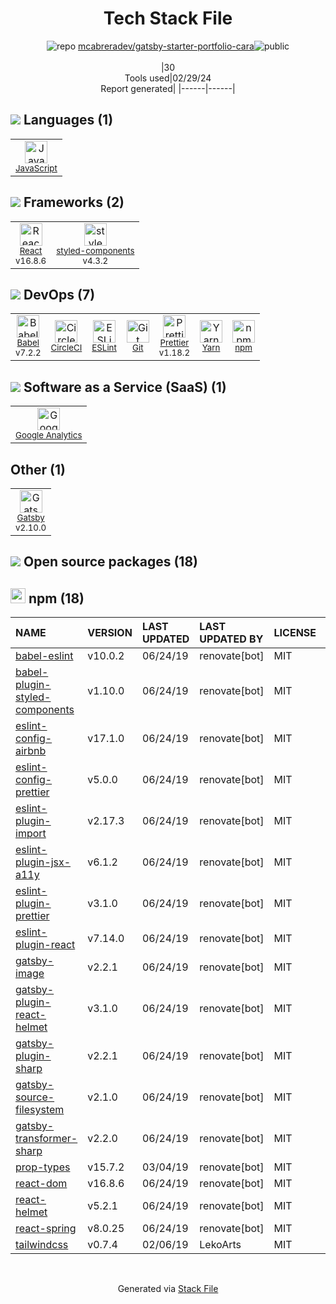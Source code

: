 <!--
&lt;--- Readme.md Snippet without images Start ---&gt;
## Tech Stack
mcabreradev/gatsby-starter-portfolio-cara is built on the following main stack:

- [JavaScript](https://developer.mozilla.org/en-US/docs/Web/JavaScript) – Languages
- [React](https://reactjs.org/) – Javascript UI Libraries
- [styled-components](https://styled-components.com) – JavaScript Framework Components
- [Babel](http://babeljs.io/) – JavaScript Compilers
- [CircleCI](https://circleci.com/) – Continuous Integration
- [ESLint](http://eslint.org/) – Code Review
- [Prettier](https://prettier.io/) – Code Review
- [Yarn](https://yarnpkg.com/) – Front End Package Manager
- [Google Analytics](http://www.google.com/analytics) – General Analytics
- [Gatsby](https://www.gatsbyjs.org) – Static Site Generators

Full tech stack [here](/techstack.md)

&lt;--- Readme.md Snippet without images End ---&gt;

&lt;--- Readme.md Snippet with images Start ---&gt;
## Tech Stack
mcabreradev/gatsby-starter-portfolio-cara is built on the following main stack:

- <img width='25' height='25' src='https://img.stackshare.io/service/1209/javascript.jpeg' alt='JavaScript'/> [JavaScript](https://developer.mozilla.org/en-US/docs/Web/JavaScript) – Languages
- <img width='25' height='25' src='https://img.stackshare.io/service/1020/OYIaJ1KK.png' alt='React'/> [React](https://reactjs.org/) – Javascript UI Libraries
- <img width='25' height='25' src='https://img.stackshare.io/service/6749/styled-components.png' alt='styled-components'/> [styled-components](https://styled-components.com) – JavaScript Framework Components
- <img width='25' height='25' src='https://img.stackshare.io/service/2739/-1wfGjNw.png' alt='Babel'/> [Babel](http://babeljs.io/) – JavaScript Compilers
- <img width='25' height='25' src='https://img.stackshare.io/service/190/CvqrSSFs_400x400.jpg' alt='CircleCI'/> [CircleCI](https://circleci.com/) – Continuous Integration
- <img width='25' height='25' src='https://img.stackshare.io/service/3337/Q4L7Jncy.jpg' alt='ESLint'/> [ESLint](http://eslint.org/) – Code Review
- <img width='25' height='25' src='https://img.stackshare.io/service/7035/default_66f265943abed56bcdbfca1c866a4261b1fbb063.jpg' alt='Prettier'/> [Prettier](https://prettier.io/) – Code Review
- <img width='25' height='25' src='https://img.stackshare.io/service/5848/44mC-kJ3.jpg' alt='Yarn'/> [Yarn](https://yarnpkg.com/) – Front End Package Manager
- <img width='25' height='25' src='https://img.stackshare.io/service/64/cU74ahCn_400x400.jpg' alt='Google Analytics'/> [Google Analytics](http://www.google.com/analytics) – General Analytics
- <img width='25' height='25' src='https://img.stackshare.io/service/5472/default_189db484e0770a6101c6a70f0ef0172bc0f8de37.png' alt='Gatsby'/> [Gatsby](https://www.gatsbyjs.org) – Static Site Generators

Full tech stack [here](/techstack.md)

&lt;--- Readme.md Snippet with images End ---&gt;
-->
<div align="center">

# Tech Stack File
![](https://img.stackshare.io/repo.svg "repo") [mcabreradev/gatsby-starter-portfolio-cara](https://github.com/mcabreradev/gatsby-starter-portfolio-cara)![](https://img.stackshare.io/public_badge.svg "public")
<br/><br/>
|30<br/>Tools used|02/29/24 <br/>Report generated|
|------|------|
</div>

## <img src='https://img.stackshare.io/languages.svg'/> Languages (1)
<table><tr>
  <td align='center'>
  <img width='36' height='36' src='https://img.stackshare.io/service/1209/javascript.jpeg' alt='JavaScript'>
  <br>
  <sub><a href="https://developer.mozilla.org/en-US/docs/Web/JavaScript">JavaScript</a></sub>
  <br>
  <sub></sub>
</td>

</tr>
</table>

## <img src='https://img.stackshare.io/frameworks.svg'/> Frameworks (2)
<table><tr>
  <td align='center'>
  <img width='36' height='36' src='https://img.stackshare.io/service/1020/OYIaJ1KK.png' alt='React'>
  <br>
  <sub><a href="https://reactjs.org/">React</a></sub>
  <br>
  <sub>v16.8.6</sub>
</td>

<td align='center'>
  <img width='36' height='36' src='https://img.stackshare.io/service/6749/styled-components.png' alt='styled-components'>
  <br>
  <sub><a href="https://styled-components.com">styled-components</a></sub>
  <br>
  <sub>v4.3.2</sub>
</td>

</tr>
</table>

## <img src='https://img.stackshare.io/devops.svg'/> DevOps (7)
<table><tr>
  <td align='center'>
  <img width='36' height='36' src='https://img.stackshare.io/service/2739/-1wfGjNw.png' alt='Babel'>
  <br>
  <sub><a href="http://babeljs.io/">Babel</a></sub>
  <br>
  <sub>v7.2.2</sub>
</td>

<td align='center'>
  <img width='36' height='36' src='https://img.stackshare.io/service/190/CvqrSSFs_400x400.jpg' alt='CircleCI'>
  <br>
  <sub><a href="https://circleci.com/">CircleCI</a></sub>
  <br>
  <sub></sub>
</td>

<td align='center'>
  <img width='36' height='36' src='https://img.stackshare.io/service/3337/Q4L7Jncy.jpg' alt='ESLint'>
  <br>
  <sub><a href="http://eslint.org/">ESLint</a></sub>
  <br>
  <sub></sub>
</td>

<td align='center'>
  <img width='36' height='36' src='https://img.stackshare.io/service/1046/git.png' alt='Git'>
  <br>
  <sub><a href="http://git-scm.com/">Git</a></sub>
  <br>
  <sub></sub>
</td>

<td align='center'>
  <img width='36' height='36' src='https://img.stackshare.io/service/7035/default_66f265943abed56bcdbfca1c866a4261b1fbb063.jpg' alt='Prettier'>
  <br>
  <sub><a href="https://prettier.io/">Prettier</a></sub>
  <br>
  <sub>v1.18.2</sub>
</td>

<td align='center'>
  <img width='36' height='36' src='https://img.stackshare.io/service/5848/44mC-kJ3.jpg' alt='Yarn'>
  <br>
  <sub><a href="https://yarnpkg.com/">Yarn</a></sub>
  <br>
  <sub></sub>
</td>

<td align='center'>
  <img width='36' height='36' src='https://img.stackshare.io/service/1120/lejvzrnlpb308aftn31u.png' alt='npm'>
  <br>
  <sub><a href="https://www.npmjs.com/">npm</a></sub>
  <br>
  <sub></sub>
</td>

</tr>
</table>

## <img src='https://img.stackshare.io/saas.svg'/> Software as a Service (SaaS) (1)
<table><tr>
  <td align='center'>
  <img width='36' height='36' src='https://img.stackshare.io/service/64/cU74ahCn_400x400.jpg' alt='Google Analytics'>
  <br>
  <sub><a href="http://www.google.com/analytics">Google Analytics</a></sub>
  <br>
  <sub></sub>
</td>

</tr>
</table>

## Other (1)
<table><tr>
  <td align='center'>
  <img width='36' height='36' src='https://img.stackshare.io/service/5472/default_189db484e0770a6101c6a70f0ef0172bc0f8de37.png' alt='Gatsby'>
  <br>
  <sub><a href="https://www.gatsbyjs.org">Gatsby</a></sub>
  <br>
  <sub>v2.10.0</sub>
</td>

</tr>
</table>


## <img src='https://img.stackshare.io/group.svg' /> Open source packages (18)</h2>

## <img width='24' height='24' src='https://img.stackshare.io/service/1120/lejvzrnlpb308aftn31u.png'/> npm (18)

|NAME|VERSION|LAST UPDATED|LAST UPDATED BY|LICENSE|VULNERABILITIES|
|:------|:------|:------|:------|:------|:------|
|[babel-eslint](https://www.npmjs.com/babel-eslint)|v10.0.2|06/24/19|renovate[bot] |MIT|N/A|
|[babel-plugin-styled-components](https://www.npmjs.com/babel-plugin-styled-components)|v1.10.0|06/24/19|renovate[bot] |MIT|N/A|
|[eslint-config-airbnb](https://www.npmjs.com/eslint-config-airbnb)|v17.1.0|06/24/19|renovate[bot] |MIT|N/A|
|[eslint-config-prettier](https://www.npmjs.com/eslint-config-prettier)|v5.0.0|06/24/19|renovate[bot] |MIT|N/A|
|[eslint-plugin-import](https://www.npmjs.com/eslint-plugin-import)|v2.17.3|06/24/19|renovate[bot] |MIT|N/A|
|[eslint-plugin-jsx-a11y](https://www.npmjs.com/eslint-plugin-jsx-a11y)|v6.1.2|06/24/19|renovate[bot] |MIT|N/A|
|[eslint-plugin-prettier](https://www.npmjs.com/eslint-plugin-prettier)|v3.1.0|06/24/19|renovate[bot] |MIT|N/A|
|[eslint-plugin-react](https://www.npmjs.com/eslint-plugin-react)|v7.14.0|06/24/19|renovate[bot] |MIT|N/A|
|[gatsby-image](https://www.npmjs.com/gatsby-image)|v2.2.1|06/24/19|renovate[bot] |MIT|N/A|
|[gatsby-plugin-react-helmet](https://www.npmjs.com/gatsby-plugin-react-helmet)|v3.1.0|06/24/19|renovate[bot] |MIT|N/A|
|[gatsby-plugin-sharp](https://www.npmjs.com/gatsby-plugin-sharp)|v2.2.1|06/24/19|renovate[bot] |MIT|[CVE-2023-30548](https://github.com/advisories/GHSA-h2pm-378c-pcxx) (Moderate)|
|[gatsby-source-filesystem](https://www.npmjs.com/gatsby-source-filesystem)|v2.1.0|06/24/19|renovate[bot] |MIT|N/A|
|[gatsby-transformer-sharp](https://www.npmjs.com/gatsby-transformer-sharp)|v2.2.0|06/24/19|renovate[bot] |MIT|N/A|
|[prop-types](https://www.npmjs.com/prop-types)|v15.7.2|03/04/19|renovate[bot] |MIT|N/A|
|[react-dom](https://www.npmjs.com/react-dom)|v16.8.6|06/24/19|renovate[bot] |MIT|N/A|
|[react-helmet](https://www.npmjs.com/react-helmet)|v5.2.1|06/24/19|renovate[bot] |MIT|N/A|
|[react-spring](https://www.npmjs.com/react-spring)|v8.0.25|06/24/19|renovate[bot] |MIT|N/A|
|[tailwindcss](https://www.npmjs.com/tailwindcss)|v0.7.4|02/06/19|LekoArts |MIT|N/A|

<br/>
<div align='center'>

Generated via [Stack File](https://github.com/marketplace/stack-file)
